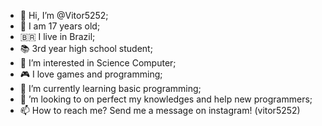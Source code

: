 - 👋 Hi, I’m @Vitor5252;
- 🧍 I am 17 years old;
- 🇧🇷 I live in Brazil;
- 📚 3rd year high school student;
- 👀 I’m interested in Science Computer;
- 🎮 I love games and programming;
- 🌱 I’m currently learning basic programming;
- 💞️ ’m looking to on perfect my knowledges and help new programmers;
- 📫 How to reach me? Send me a message on instagram! (vitor5252)

<!---
Vitor5252/Vitor5252 is a ✨ special ✨ repository because its `README.md` (this file) appears on your GitHub profile.
You can click the Preview link to take a look at your changes.
--->
